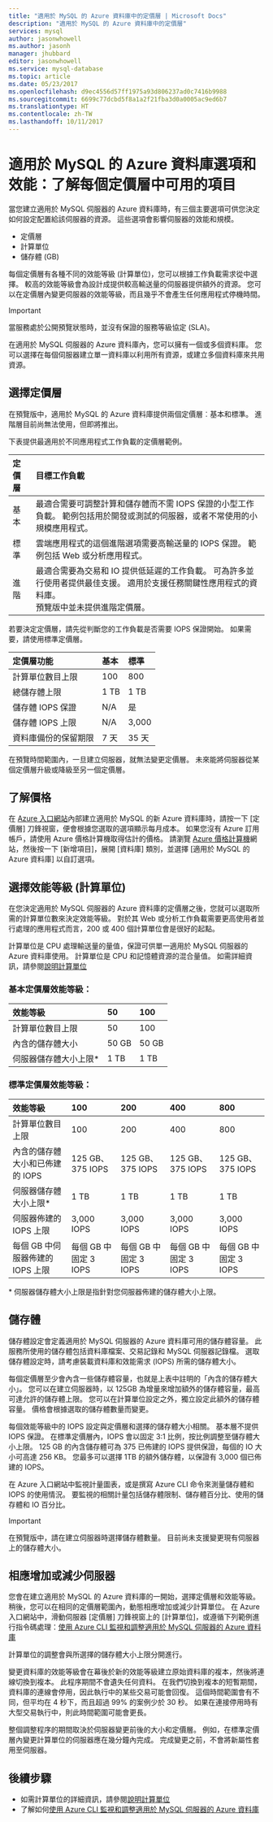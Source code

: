 ```yaml
---
title: "適用於 MySQL 的 Azure 資料庫中的定價層 | Microsoft Docs"
description: "適用於 MySQL 的 Azure 資料庫中的定價層"
services: mysql
author: jasonwhowell
ms.author: jasonh
manager: jhubbard
editor: jasonwhowell
ms.service: mysql-database
ms.topic: article
ms.date: 05/23/2017
ms.openlocfilehash: d9ec4556d57ff1975a93d806237ad0c7416b9988
ms.sourcegitcommit: 6699c77dcbd5f8a1a2f21fba3d0a0005ac9ed6b7
ms.translationtype: HT
ms.contentlocale: zh-TW
ms.lasthandoff: 10/11/2017
---
```

# <a name="azure-database-for-mysql-options-and-performance-understand-whats-available-in-each-pricing-tier"></a>適用於 MySQL 的 Azure 資料庫選項和效能：了解每個定價層中可用的項目
當您建立適用於 MySQL 伺服器的 Azure 資料庫時，有三個主要選項可供您決定如何設定配置給該伺服器的資源。 這些選項會影響伺服器的效能和規模。
- 定價層 
- 計算單位
- 儲存體 (GB)

每個定價層有各種不同的效能等級 (計算單位)，您可以根據工作負載需求從中選擇。 較高的效能等級會為設計成提供較高輸送量的伺服器提供額外的資源。 您可以在定價層內變更伺服器的效能等級，而且幾乎不會產生任何應用程式停機時間。

> [!IMPORTANT]
> 當服務處於公開預覽狀態時，並沒有保證的服務等級協定 (SLA)。

在適用於 MySQL 伺服器的 Azure 資料庫內，您可以擁有一個或多個資料庫。 您可以選擇在每個伺服器建立單一資料庫以利用所有資源，或建立多個資料庫來共用資源。 

## <a name="choose-a-pricing-tier"></a>選擇定價層
在預覽版中，適用於 MySQL 的 Azure 資料庫提供兩個定價層︰基本和標準。 進階層目前尚無法使用，但即將推出。 

下表提供最適用於不同應用程式工作負載的定價層範例。

| 定價層  | 目標工作負載 |
| :----------- | :----------------|
| 基本 | 最適合需要可調整計算和儲存體而不需 IOPS 保證的小型工作負載。 範例包括用於開發或測試的伺服器，或者不常使用的小規模應用程式。 |
| 標準 | 雲端應用程式的這個進階選項需要高輸送量的 IOPS 保證。 範例包括 Web 或分析應用程式。 |
| 進階 | 最適合需要為交易和 IO 提供低延遲的工作負載。 可為許多並行使用者提供最佳支援。 適用於支援任務關鍵性應用程式的資料庫。<br />預覽版中並未提供進階定價層。 |

若要決定定價層，請先從判斷您的工作負載是否需要 IOPS 保證開始。 如果需要，請使用標準定價層。

| **定價層功能** | **基本** | **標準** |
| :------------------------ | :-------- | :----------- |
| 計算單位數目上限 | 100 | 800 | 
| 總儲存體上限 | 1 TB | 1 TB | 
| 儲存體 IOPS 保證 | N/A | 是 | 
| 儲存體 IOPS 上限 | N/A | 3,000 | 
| 資料庫備份的保留期限 | 7 天 | 35 天 | 

在預覽時間範圍內，一旦建立伺服器，就無法變更定價層。 未來能將伺服器從某個定價層升級或降級至另一個定價層。

## <a name="understand-the-price"></a>了解價格
在 [Azure 入口網站](https://portal.azure.com/#create/Microsoft.MySQLServer)內部建立適用於 MySQL 的新 Azure 資料庫時，請按一下 [定價層] 刀鋒視窗，便會根據您選取的選項顯示每月成本。 如果您沒有 Azure 訂用帳戶，請使用 Azure 價格計算機取得估計的價格。 請瀏覽 [Azure 價格計算機](https://azure.microsoft.com/pricing/calculator/)網站，然後按一下 [新增項目]，展開 [資料庫] 類別，並選擇 [適用於 MySQL 的 Azure 資料庫] 以自訂選項。

## <a name="choose-a-performance-level-compute-units"></a>選擇效能等級 (計算單位)
在您決定適用於 MySQL 伺服器的 Azure 資料庫的定價層之後，您就可以選取所需的計算單位數來決定效能等級。 對於其 Web 或分析工作負載需要更高使用者並行處理的應用程式而言，200 或 400 個計算單位會是很好的起點。 

計算單位是 CPU 處理輸送量的量值，保證可供單一適用於 MySQL 伺服器的 Azure 資料庫使用。 計算單位是 CPU 和記憶體資源的混合量值。  如需詳細資訊，請參閱[說明計算單位](concepts-compute-unit-and-storage.md)

### <a name="basic-pricing-tier-performance-levels"></a>基本定價層效能等級：

| **效能等級** | **50** | **100** |
| :-------------------- | :----- | :------ |
| 計算單位數目上限 | 50 | 100 |
| 內含的儲存體大小 | 50 GB | 50 GB |
| 伺服器儲存體大小上限\* | 1 TB | 1 TB |

### <a name="standard-pricing-tier-performance-levels"></a>標準定價層效能等級：

| **效能等級** | **100** | **200** | **400** | **800** |
| :-------------------- | :------ | :------ | :------ | :------ |
| 計算單位數目上限 | 100 | 200 | 400 | 800 |
| 內含的儲存體大小和已佈建的 IOPS | 125 GB、<br/> 375 IOPS | 125 GB、<br/> 375 IOPS | 125 GB、<br/> 375 IOPS | 125 GB、<br/> 375 IOPS |
| 伺服器儲存體大小上限\* | 1 TB | 1 TB | 1 TB | 1 TB |
| 伺服器佈建的 IOPS 上限 | 3,000 IOPS | 3,000 IOPS | 3,000 IOPS | 3,000 IOPS |
| 每個 GB 中伺服器佈建的 IOPS 上限 | 每個 GB 中固定 3 IOPS | 每個 GB 中固定 3 IOPS | 每個 GB 中固定 3 IOPS | 每個 GB 中固定 3 IOPS |

\* 伺服器儲存體大小上限是指針對您伺服器佈建的儲存體大小上限。

## <a name="storage"></a>儲存體 
儲存體設定會定義適用於 MySQL 伺服器的 Azure 資料庫可用的儲存體容量。 此服務所使用的儲存體包括資料庫檔案、交易記錄和 MySQL 伺服器記錄檔。 選取儲存體設定時，請考慮裝載資料庫和效能需求 (IOPS) 所需的儲存體大小。

每個定價層至少會內含一些儲存體容量，也就是上表中註明的「內含的儲存體大小」。 您可以在建立伺服器時，以 125GB 為增量來增加額外的儲存體容量，最高可達允許的儲存體上限。 您可以在計算單位設定之外，獨立設定此額外的儲存體容量。 價格會根據選取的儲存體數量而變更。

每個效能等級中的 IOPS 設定與定價層和選擇的儲存體大小相關。 基本層不提供 IOPS 保證。 在標準定價層內，IOPS 會以固定 3:1 比例，按比例調整至儲存體大小上限。 125 GB 的內含儲存體可為 375 已佈建的 IOPS 提供保證，每個的 IO 大小可高達 256 KB。 您最多可以選擇 1TB 的額外儲存體，以保證有 3,000 個已佈建的 IOPS。

在 Azure 入口網站中監視計量圖表，或是撰寫 Azure CLI 命令來測量儲存體和 IOPS 的使用情況。 要監視的相關計量包括儲存體限制、儲存體百分比、使用的儲存體和 IO 百分比。

>[!IMPORTANT]
> 在預覽版中，請在建立伺服器時選擇儲存體數量。 目前尚未支援變更現有伺服器上的儲存體大小。 

## <a name="scaling-a-server-up-or-down"></a>相應增加或減少伺服器
您會在建立適用於 MySQL 的 Azure 資料庫的一開始，選擇定價層和效能等級。 稍後，您可以在相同的定價層範圍內，動態相應增加或減少計算單位。 在 Azure 入口網站中，滑動伺服器 [定價層] 刀鋒視窗上的 [計算單位]，或遵循下列範例進行指令碼處理：[使用 Azure CLI 監視和調整適用於 MySQL 伺服器的 Azure 資料庫](scripts/sample-scale-server.md)

計算單位的調整會與所選擇的儲存體大小上限分開進行。

變更資料庫的效能等級會在幕後於新的效能等級建立原始資料庫的複本，然後將連線切換到複本。 此程序期間不會遺失任何資料。 在我們切換到複本的短暫期間，資料庫的連線會停用，因此執行中的某些交易可能會回復。 這個時間範圍會有不同，但平均在 4 秒下，而且超過 99% 的案例少於 30 秒。 如果在連接停用時有大型交易執行中，則此時間範圍可能會更長。

整個調整程序的期間取決於伺服器變更前後的大小和定價層。 例如，在標準定價層內變更計算單位的伺服器應在幾分鐘內完成。 完成變更之前，不會將新屬性套用至伺服器。

## <a name="next-steps"></a>後續步驟
- 如需計算單位的詳細資訊，請參閱[說明計算單位](concepts-compute-unit-and-storage.md)
- 了解如何[使用 Azure CLI 監視和調整適用於 MySQL 伺服器的 Azure 資料庫](scripts/sample-scale-server.md)
